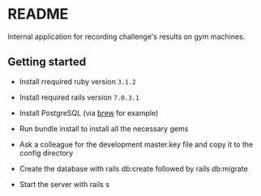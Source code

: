 # README

Internal application for recording challenge's results on gym machines.

## Getting started

* Install rrequired ruby version `3.1.2`

* Install required rails version `7.0.3.1`

* Install PostgreSQL (via [brew](https://brew.sh) for example)

* Run bundle install to install all the necessary gems

* Ask a colleague for the development master.key file and copy it to the config directory

* Create the database with rails db:create followed by rails db:migrate

* Start the server with rails s
